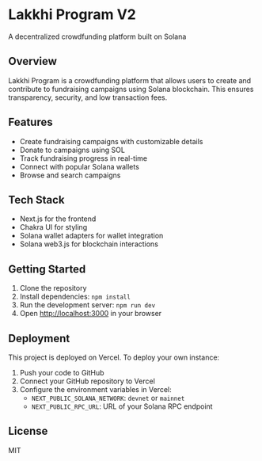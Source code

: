 # Lakkhi Program V2

A decentralized crowdfunding platform built on Solana

## Overview

Lakkhi Program is a crowdfunding platform that allows users to create and contribute to fundraising campaigns using Solana blockchain. This ensures transparency, security, and low transaction fees.

## Features

- Create fundraising campaigns with customizable details
- Donate to campaigns using SOL
- Track fundraising progress in real-time
- Connect with popular Solana wallets
- Browse and search campaigns

## Tech Stack

- Next.js for the frontend
- Chakra UI for styling
- Solana wallet adapters for wallet integration
- Solana web3.js for blockchain interactions

## Getting Started

1. Clone the repository
2. Install dependencies: `npm install`
3. Run the development server: `npm run dev`
4. Open [http://localhost:3000](http://localhost:3000) in your browser

## Deployment

This project is deployed on Vercel. To deploy your own instance:

1. Push your code to GitHub
2. Connect your GitHub repository to Vercel
3. Configure the environment variables in Vercel:
   - `NEXT_PUBLIC_SOLANA_NETWORK`: `devnet` or `mainnet`
   - `NEXT_PUBLIC_RPC_URL`: URL of your Solana RPC endpoint

## License

MIT 